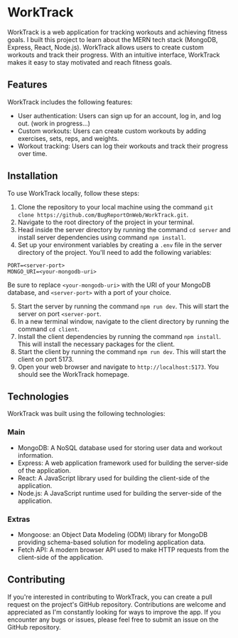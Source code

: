 # WorkTrack

WorkTrack is a web application for tracking workouts and achieving fitness goals. I built this project to learn about the MERN tech stack (MongoDB, Express, React, Node.js). WorkTrack allows users to create custom workouts and track their progress. With an intuitive interface, WorkTrack makes it easy to stay motivated and reach fitness goals.

## Features

WorkTrack includes the following features:

- User authentication: Users can sign up for an account, log in, and log out. (work in progress...)
- Custom workouts: Users can create custom workouts by adding exercises, sets, reps, and weights.
- Workout tracking: Users can log their workouts and track their progress over time.

## Installation

To use WorkTrack locally, follow these steps:

1. Clone the repository to your local machine using the command `git clone https://github.com/BugReportOnWeb/WorkTrack.git`.
2. Navigate to the root directory of the project in your terminal.
3. Head inside the server directory by running the command `cd server` and install server dependencies using command `npm install`.
4. Set up your environment variables by creating a `.env` file in the server directory of the project. You'll need to add the following variables:

```
PORT=<server-port>
MONGO_URI=<your-mongodb-uri>
```
Be sure to replace `<your-mongodb-uri>` with the URI of your MongoDB database, and `<server-port>` with a port of your choice.

5. Start the server by running the command `npm run dev`. This will start the server on port `<server-port`.
6. In a new terminal window, navigate to the client directory by running the command `cd client`. 
7. Install the client dependencies by running the command `npm install`. This will install the necessary packages for the client.
8. Start the client by running the command `npm run dev`. This will start the client on port 5173.
9. Open your web browser and navigate to `http://localhost:5173`. You should see the WorkTrack homepage.

## Technologies

WorkTrack was built using the following technologies:

### Main
- MongoDB: A NoSQL database used for storing user data and workout information.
- Express: A web application framework used for building the server-side of the application.
- React: A JavaScript library used for building the client-side of the application.
- Node.js: A JavaScript runtime used for building the server-side of the application.
### Extras
- Mongoose: an Object Data Modeling (ODM) library for MongoDB providing schema-based solution for modeling application data.
- Fetch API: A modern browser API used to make HTTP requests from the client-side of the application.

## Contributing

If you're interested in contributing to WorkTrack, you can create a pull request on the project's GitHub repository. Contributions are welcome and appreciated as I'm constantly looking for ways to improve the app. If you encounter any bugs or issues, please feel free to submit an issue on the GitHub repository.
